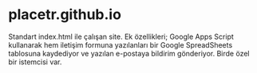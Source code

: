 # placetr.github.io
Standart index.html ile çalışan site. Ek özellikleri; Google Apps Script kullanarak hem iletişim formuna yazılanları bir Google SpreadSheets tablosuna kaydediyor ve yazılan e-postaya bildirim gönderiyor. Birde özel bir istemcisi var.
